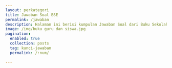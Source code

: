 ```yaml
---
layout: perkategori
title: Jawaban Soal BSE
permalink: /jawaban
description: Halaman ini berisi kumpulan Jawaban Soal dari Buku Sekolah Elektronik (BSE) SD, SMP, dan SMA
image: /img/buku guru dan siswa.jpg
pagination: 
  enabled: true
  collection: posts
  tag: kunci-jawaban
  permalink: /:num/
  
---
```

